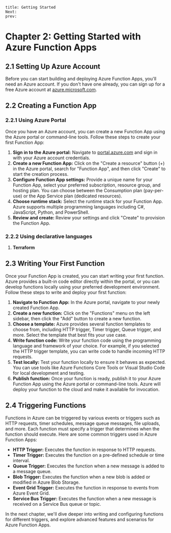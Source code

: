 
```
title: Getting Started
Next:
prev:
```
# Chapter 2: Getting Started with Azure Function Apps

## 2.1 Setting Up Azure Account
Before you can start building and deploying Azure Function Apps, you'll need an Azure account. If you don't have one already, you can sign up for a free Azure account at [azure.microsoft.com](https://azure.microsoft.com/).

## 2.2 Creating a Function App
### 2.2.1 Using Azure Portal
Once you have an Azure account, you can create a new Function App using the Azure portal or command-line tools. Follow these steps to create your first Function App:
1. **Sign in to the Azure portal:** Navigate to [portal.azure.com](https://portal.azure.com/) and sign in with your Azure account credentials.
2. **Create a new Function App:** Click on the "Create a resource" button (+) in the Azure portal, search for "Function App", and then click "Create" to start the creation process.
3. **Configure Function App settings:** Provide a unique name for your Function App, select your preferred subscription, resource group, and hosting plan. You can choose between the Consumption plan (pay-per-use) or the App Service plan (dedicated resources).
4. **Choose runtime stack:** Select the runtime stack for your Function App. Azure supports multiple programming languages including C#, JavaScript, Python, and PowerShell.
5. **Review and create:** Review your settings and click "Create" to provision the Function App.
### 2.2.2 Using declarative languages
1. **Terraform**
## 2.3 Writing Your First Function
Once your Function App is created, you can start writing your first function. Azure provides a built-in code editor directly within the portal, or you can develop functions locally using your preferred development environment. Follow these steps to write and deploy your first function:
1. **Navigate to Function App:** In the Azure portal, navigate to your newly created Function App.
2. **Create a new function:** Click on the "Functions" menu on the left sidebar, then click the "Add" button to create a new function.
3. **Choose a template:** Azure provides several function templates to choose from, including HTTP trigger, Timer trigger, Queue trigger, and more. Select the template that best fits your use case.
4. **Write function code:** Write your function code using the programming language and framework of your choice. For example, if you selected the HTTP trigger template, you can write code to handle incoming HTTP requests.
5. **Test locally:** Test your function locally to ensure it behaves as expected. You can use tools like Azure Functions Core Tools or Visual Studio Code for local development and testing.
6. **Publish function:** Once your function is ready, publish it to your Azure Function App using the Azure portal or command-line tools. Azure will deploy your function to the cloud and make it available for invocation.

## 2.4 Triggering Functions
Functions in Azure can be triggered by various events or triggers such as HTTP requests, timer schedules, message queue messages, file uploads, and more. Each function must specify a trigger that determines when the function should execute. Here are some common triggers used in Azure Function Apps:
- **HTTP Trigger:** Executes the function in response to HTTP requests.
- **Timer Trigger:** Executes the function on a pre-defined schedule or time interval.
- **Queue Trigger:** Executes the function when a new message is added to a message queue.
- **Blob Trigger:** Executes the function when a new blob is added or modified in Azure Blob Storage.
- **Event Grid Trigger:** Executes the function in response to events from Azure Event Grid.
- **Service Bus Trigger:** Executes the function when a new message is received on a Service Bus queue or topic.

In the next chapter, we'll dive deeper into writing and configuring functions for different triggers, and explore advanced features and scenarios for Azure Function Apps.
